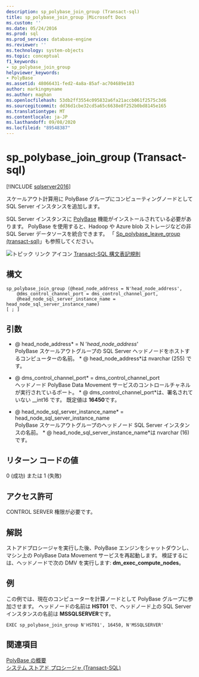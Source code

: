 ```yaml
---
description: sp_polybase_join_group (Transact-sql)
title: sp_polybase_join_group |Microsoft Docs
ms.custom: ''
ms.date: 05/24/2016
ms.prod: sql
ms.prod_service: database-engine
ms.reviewer: ''
ms.technology: system-objects
ms.topic: conceptual
f1_keywords:
- sp_polybase_join_group
helpviewer_keywords:
- PolyBase
ms.assetid: 48066431-fed2-4a8a-85af-ac704689e183
author: markingmyname
ms.author: maghan
ms.openlocfilehash: 53db2ff3554c095832a6fa21accb061f2575c3d6
ms.sourcegitcommit: dd36d1cbe32cd5a65c6638e8f252b0bd8145e165
ms.translationtype: MT
ms.contentlocale: ja-JP
ms.lasthandoff: 09/08/2020
ms.locfileid: "89548387"
---
```

# <a name="sp_polybase_join_group-transact-sql"></a>sp_polybase_join_group (Transact-sql)
[!INCLUDE [sqlserver2016](../../includes/applies-to-version/sqlserver2016.md)]

  スケールアウト計算用に PolyBase グループにコンピューティングノードとして SQL Server インスタンスを追加します。  
  
 SQL Server インスタンスに  [PolyBase](../../relational-databases/polybase/polybase-guide.md) 機能がインストールされている必要があります。  PolyBase を使用すると、Hadoop や Azure blob ストレージなどの非 SQL Server データソースを統合できます。 「 [Sp_polybase_leave_group &#40;transact-sql&#41;](../../relational-databases/system-stored-procedures/polybase-stored-procedures-sp-polybase-leave-group.md)」も参照してください。  
  
 ![トピック リンク アイコン](../../database-engine/configure-windows/media/topic-link.gif "トピック リンク アイコン") [Transact-SQL 構文表記規則](../../t-sql/language-elements/transact-sql-syntax-conventions-transact-sql.md)  
  
## <a name="syntax"></a>構文  
  
```  
sp_polybase_join_group (@head_node_address = N'head_node_address',  
    @dms_control_channel_port = dms_control_channel_port,  
    @head_node_sql_server_instance_name = head_node_sql_server_instance_name)  
[ ; ]          
```  
  
## <a name="arguments"></a>引数  
 * \@ head_node_address* = N '*head_node_address*'  
 PolyBase スケールアウトグループの SQL Server ヘッドノードをホストするコンピューターの名前。 * \@ head_node_address*は nvarchar (255) です。  
  
 * \@ dms_control_channel_port* = dms_control_channel_port  
 ヘッドノード PolyBase Data Movement サービスのコントロールチャネルが実行されているポート。 * \@ dms_control_channel_port*は、署名されていない __int16 です。 既定値は **16450**です。  
  
 * \@ head_node_sql_server_instance_name* = head_node_sql_server_instance_name  
 PolyBase スケールアウトグループのヘッドノード SQL Server インスタンスの名前。 * \@ head_node_sql_server_instance_name*は nvarchar (16) です。  
  
## <a name="return-code-values"></a>リターン コードの値  
 0 (成功) または 1 (失敗)  
  
## <a name="permissions"></a>アクセス許可  
 CONTROL SERVER 権限が必要です。  
  
## <a name="remarks"></a>解説  
 ストアドプロシージャを実行した後、PolyBase エンジンをシャットダウンし、マシン上の PolyBase Data Movement サービスを再起動します。 検証するには、ヘッドノードで次の DMV を実行します: **dm_exec_compute_nodes**。  
  
## <a name="example"></a>例  
 この例では、現在のコンピューターを計算ノードとして PolyBase グループに参加させます。  ヘッドノードの名前は **HST01** で、ヘッドノード上の SQL Server インスタンスの名前は **MSSQLSERVER**です。  
  
```  
EXEC sp_polybase_join_group N'HST01', 16450, N'MSSQLSERVER'   
```  
  
## <a name="see-also"></a>関連項目  
 [PolyBase の概要](../../relational-databases/polybase/get-started-with-polybase.md)   
 [システム ストアド プロシージャ &#40;Transact-SQL&#41;](../../relational-databases/system-stored-procedures/system-stored-procedures-transact-sql.md)  
  
  
